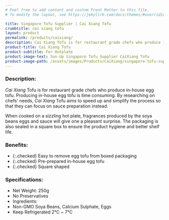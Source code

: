 ```yaml
---
# Feel free to add content and custom Front Matter to this file.
# To modify the layout, see https://jekyllrb.com/docs/themes/#overriding-theme-defaults

title: Singapore Tofu Supplier | Cai Xiang Tofu
crumbtitle: cai xiang tofu
layout: product
permalink: /products/caixiang/
description: Cai Xiang Tofu is for restaurant grade chefs who produce in-house egg tofu. Producing in-house tofu is time consuming. By researching on chefs' needs, Cai Xiang Tofu aims to speed up and simplify the process so that they can focus on sauce preparation in-house instead.
product-title: Cai Xiang Tofu
product-subtitle: For Hotplate
product-image-text: Sun-Up Singapore Tofu Supplier CaiXiang Tofu
product-image-path: /assets/images/Products/CaiXiang/singapore-tofu-supplier-sun-up-caixiang-tofu.jpg
---
```


### Description:
_Cai Xiang_ Tofu is for restaurant grade chefs who produce in-house egg tofu. 
Producing in-house egg tofu is time consuming. By researching on chefs' needs, 
_Cai Xiang_ Tofu aims to speed up and simplify the process so that they can focus on
sauce preparation instead.


When cooked on a sizzling hot plate, fragrances produced by the soya beans eggs and sauce will give one a pleasant surprise. The packaging is also sealed in a square box
to ensure the product hygiene and better shelf life.

### Benefits:
- {:.checked} Easy to remove egg tofu from boxed packaging
- {:.checked} Pre-prepared in-house egg tofu
- {:.checked} Square shaped

### Specifications:
-  Net Weight: 250g
-  No Preservatives
-  Ingredients:
-  Non-GMO Soya Beans, Calcium Sulphate, Eggs
-  Keep Refrigerated 2℃ ~ 7℃
